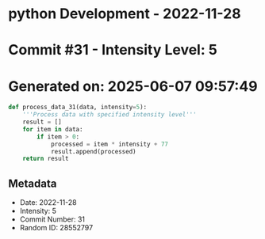 ﻿# python Development - 2022-11-28
# Commit #31 - Intensity Level: 5
# Generated on: 2025-06-07 09:57:49
```python
def process_data_31(data, intensity=5):
    '''Process data with specified intensity level'''
    result = []
    for item in data:
        if item > 0:
            processed = item * intensity + 77
            result.append(processed)
    return result
```
## Metadata
- Date: 2022-11-28
- Intensity: 5
- Commit Number: 31
- Random ID: 28552797
